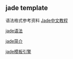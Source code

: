 ## jade template

语法格式参考资料
[Jade中文教程](http://blog.jayself.com/2014/07/28/Jade/)

[jade语法](http://xfhnever.com/blog/2014/08/06/jade-syntax/)

[jade简介](http://xfhnever.com/blog/2014/08/06/jade-introduction/)

[jade模板引擎](http://anjia.github.io/2014/09/13/jade_what/)
